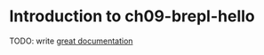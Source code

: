 # Introduction to ch09-brepl-hello

TODO: write [great documentation](http://jacobian.org/writing/great-documentation/what-to-write/)
